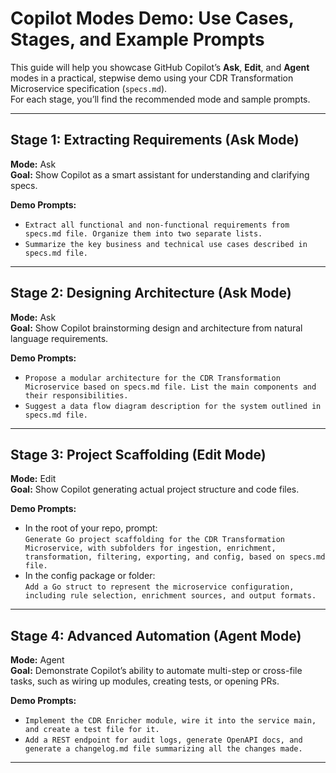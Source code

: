# Copilot Modes Demo: Use Cases, Stages, and Example Prompts

This guide will help you showcase GitHub Copilot’s **Ask**, **Edit**, and **Agent** modes in a practical, stepwise demo using your CDR Transformation Microservice specification (`specs.md`).  
For each stage, you’ll find the recommended mode and sample prompts.

---

## Stage 1: Extracting Requirements (Ask Mode)

**Mode:** Ask  
**Goal:** Show Copilot as a smart assistant for understanding and clarifying specs.

**Demo Prompts:**
- `Extract all functional and non-functional requirements from specs.md file. Organize them into two separate lists.`
- `Summarize the key business and technical use cases described in specs.md file.`

---

## Stage 2: Designing Architecture (Ask Mode)

**Mode:** Ask  
**Goal:** Show Copilot brainstorming design and architecture from natural language requirements.

**Demo Prompts:**
- `Propose a modular architecture for the CDR Transformation Microservice based on specs.md file. List the main components and their responsibilities.`
- `Suggest a data flow diagram description for the system outlined in specs.md file.`

---

## Stage 3: Project Scaffolding (Edit Mode)

**Mode:** Edit  
**Goal:** Show Copilot generating actual project structure and code files.

**Demo Prompts:**
- In the root of your repo, prompt:  
  `Generate Go project scaffolding for the CDR Transformation Microservice, with subfolders for ingestion, enrichment, transformation, filtering, exporting, and config, based on specs.md file.`
- In the config package or folder:  
  `Add a Go struct to represent the microservice configuration, including rule selection, enrichment sources, and output formats.`

---

## Stage 4: Advanced Automation (Agent Mode)

**Mode:** Agent  
**Goal:** Demonstrate Copilot’s ability to automate multi-step or cross-file tasks, such as wiring up modules, creating tests, or opening PRs.

**Demo Prompts:**
- `Implement the CDR Enricher module, wire it into the service main, and create a test file for it.`
- `Add a REST endpoint for audit logs, generate OpenAPI docs, and generate a changelog.md file summarizing all the changes made.`

---